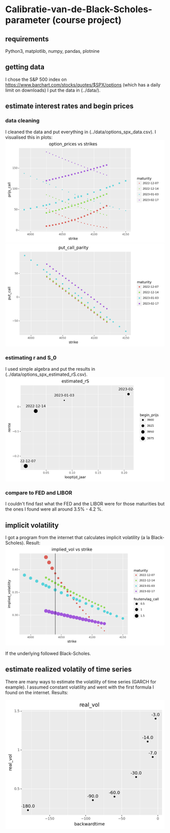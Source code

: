 # Calibratie-van-de-Black-Scholes-parameter (course project)

## requirements
Python3, matplotlib, numpy, pandas, plotnine

## getting data
I chose the S&P 500 index on 
https://www.barchart.com/stocks/quotes/$SPX/options
(which has a daily limit on downloads)
I put the data in (../data/).

## estimate interest rates and begin prices

### data cleaning
I cleaned the data and put everything in (../data/options_spx_data.csv). 
I visualised this in plots:
![data](./plots/prijs_vs_strike.png)
![put_call](./plots/put_call_parity.png)
### estimating r and S_0
I used simple algebra and put the results in (../data/options_spx_estimated_rS.csv). 
![est-rS](./plots/estimated_rS.png)
### compare to FED and LIBOR
I couldn't find fast what the FED and the LIBOR were for those maturities but
the ones I found were all around 3.5% - 4.2 %.


## implicit volatility
I got a program from the internet that
calculates implicit  volatility (a la Black-Scholes).
Result:
![implict_vol](./plots/implied_volatility.png)

If the underlying followed Black-Scholes.
## estimate realized volatily of time series
There are many ways to estimate the volatility
of time series (GARCH for example). I assumed constant volatility and went
with the first formula I found on the internet. Results:

![real_vol](./plots/real_vol.png)

